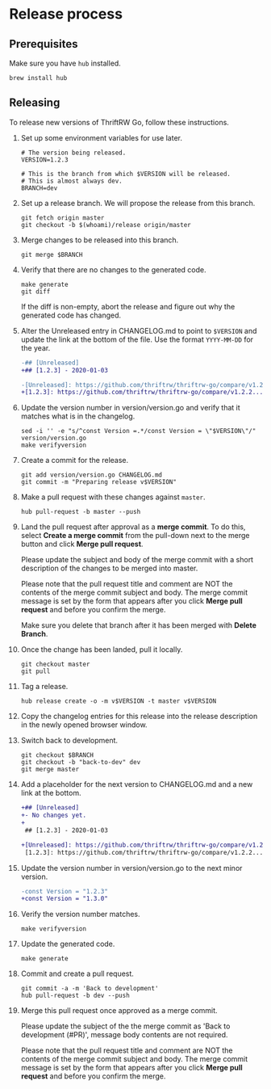 Release process
===============

Prerequisites
-------------

Make sure you have `hub` installed.

```
brew install hub
```

Releasing
---------

To release new versions of ThriftRW Go, follow these instructions.

1.  Set up some environment variables for use later.

        # The version being released.
        VERSION=1.2.3

        # This is the branch from which $VERSION will be released.
        # This is almost always dev.
        BRANCH=dev

2.  Set up a release branch. We will propose the release from this branch.

        git fetch origin master
        git checkout -b $(whoami)/release origin/master

3.  Merge changes to be released into this branch.

        git merge $BRANCH

4.  Verify that there are no changes to the generated code.

        make generate
        git diff

    If the diff is non-empty, abort the release and figure out why the
    generated code has changed.

5.  Alter the Unreleased entry in CHANGELOG.md to point to `$VERSION` and
    update the link at the bottom of the file. Use the format `YYYY-MM-DD` for
    the year.

    ```diff
    -## [Unreleased]
    +## [1.2.3] - 2020-01-03
    ```

    ```diff
    -[Unreleased]: https://github.com/thriftrw/thriftrw-go/compare/v1.2.2...HEAD
    +[1.2.3]: https://github.com/thriftrw/thriftrw-go/compare/v1.2.2...v1.2.3
    ```

6.  Update the version number in version/version.go and verify that it matches
    what is in the changelog.

        sed -i '' -e "s/^const Version =.*/const Version = \"$VERSION\"/" version/version.go
        make verifyversion

7.  Create a commit for the release.

        git add version/version.go CHANGELOG.md
        git commit -m "Preparing release v$VERSION"

8.  Make a pull request with these changes against `master`.

        hub pull-request -b master --push

9.  Land the pull request after approval as a **merge commit**. To do this,
    select **Create a merge commit** from the pull-down next to the merge
    button and click **Merge pull request**.

    Please update the subject and body of the merge commit with a short
    description of the changes to be merged into master.

    Please note that the pull request title and comment are NOT the contents
    of the merge commit subject and body. The merge commit message is set
    by the form that appears after you click **Merge pull request** and before
    you confirm the merge.

    Make sure you delete that branch after it has been merged with
    **Delete Branch**.

10. Once the change has been landed, pull it locally.

        git checkout master
        git pull

11. Tag a release.

        hub release create -o -m v$VERSION -t master v$VERSION

12. Copy the changelog entries for this release into the release description
    in the newly opened browser window.

13. Switch back to development.

        git checkout $BRANCH
        git checkout -b "back-to-dev" dev
        git merge master

14. Add a placeholder for the next version to CHANGELOG.md and a new link at
    the bottom.

    ```diff
    +## [Unreleased]
    +- No changes yet.
    +
     ## [1.2.3] - 2020-01-03
    ```

    ```diff
    +[Unreleased]: https://github.com/thriftrw/thriftrw-go/compare/v1.2.3...HEAD
     [1.2.3]: https://github.com/thriftrw/thriftrw-go/compare/v1.2.2...v1.2.3
    ```

15. Update the version number in version/version.go to the next minor version.

    ```diff
    -const Version = "1.2.3"
    +const Version = "1.3.0"
    ```

16. Verify the version number matches.

        make verifyversion

17. Update the generated code.

        make generate

18. Commit and create a pull request.

        git commit -a -m 'Back to development'
        hub pull-request -b dev --push

19. Merge this pull request once approved as a merge commit.

    Please update the subject of the the merge commit as 'Back to
    development (#PR)', message body contents are not required.

    Please note that the pull request title and comment are NOT the contents
    of the merge commit subject and body. The merge commit message is set
    by the form that appears after you click **Merge pull request** and before
    you confirm the merge.
